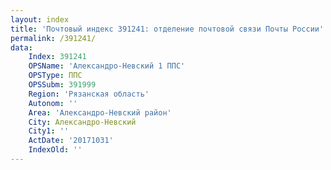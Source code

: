 ```yaml
---
layout: index
title: 'Почтовый индекс 391241: отделение почтовой связи Почты России'
permalink: /391241/
data:
    Index: 391241
    OPSName: 'Александро-Невский 1 ППС'
    OPSType: ППС
    OPSSubm: 391999
    Region: 'Рязанская область'
    Autonom: ''
    Area: 'Александро-Невский район'
    City: Александро-Невский
    City1: ''
    ActDate: '20171031'
    IndexOld: ''
---
```

